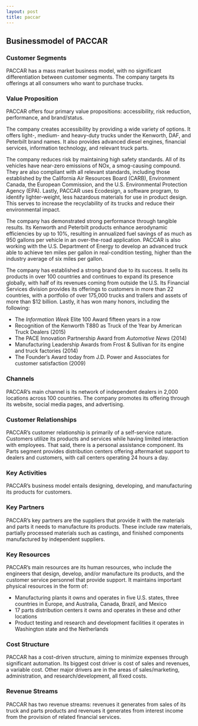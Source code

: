 ```yaml
---
layout: post
title: paccar
---
```


Businessmodel of PACCAR
------------------------

### Customer Segments

PACCAR has a mass market business model, with no significant differentiation between customer segments. The company targets its offerings at all consumers who want to purchase trucks.

### Value Proposition

PACCAR offers four primary value propositions: accessibility, risk reduction, performance, and brand/status.

The company creates accessibility by providing a wide variety of options. It offers light-, medium- and heavy-duty trucks under the Kenworth, DAF, and Peterbilt brand names. It also provides advanced diesel engines, financial services, information technology, and relevant truck parts.

The company reduces risk by maintaining high safety standards. All of its vehicles have near-zero emissions of NOx, a smog-causing compound. They are also compliant with all relevant standards, including those established by the California Air Resources Board (CARB), Environment Canada, the European Commission, and the U.S. Environmental Protection Agency (EPA). Lastly, PACCAR uses Ecodesign, a software program, to identify lighter-weight, less hazardous materials for use in product design. This serves to increase the recyclability of its trucks and reduce their environmental impact.

The company has demonstrated strong performance through tangible results. Its Kenworth and Peterbilt products enhance aerodynamic efficiencies by up to 10%, resulting in annualized fuel savings of as much as 950 gallons per vehicle in an over-the-road application. PACCAR is also working with the U.S. Department of Energy to develop an advanced truck able to achieve ten miles per gallon in real-condition testing, higher than the industry average of six miles per gallon.

The company has established a strong brand due to its success. It sells its products in over 100 countries and continues to expand its presence globally, with half of its revenues coming from outside the U.S. Its Financial Services division provides its offerings to customers in more than 22 countries, with a portfolio of over 175,000 trucks and trailers and assets of more than $12 billion. Lastly, it has won many honors, including the following:

 * The *Information Week* Elite 100 Award fifteen years in a row
* Recognition of the Kenworth T880 as Truck of the Year by American Truck Dealers (2015)
* The PACE Innovation Partnership Award from *Automotive News* (2014)
* Manufacturing Leadership Awards from Frost & Sullivan for its engine and truck factories (2014)
* The Founder’s Award today from J.D. Power and Associates for customer satisfaction (2009)
 ### Channels

PACCAR’s main channel is its network of independent dealers in 2,000 locations across 100 countries. The company promotes its offering through its website, social media pages, and advertising.

### Customer Relationships

PACCAR’s customer relationship is primarily of a self-service nature. Customers utilize its products and services while having limited interaction with employees. That said, there is a personal assistance component. Its Parts segment provides distribution centers offering aftermarket support to dealers and customers, with call centers operating 24 hours a day.

### Key Activities

PACCAR’s business model entails designing, developing, and manufacturing its products for customers.

### Key Partners

PACCAR’s key partners are the suppliers that provide it with the materials and parts it needs to manufacture its products. These include raw materials, partially processed materials such as castings, and finished components manufactured by independent suppliers.

### Key Resources

PACCAR’s main resources are its human resources, who include the engineers that design, develop, and/or manufacture its products, and the customer service personnel that provide support. It maintains important physical resources in the form of:

 * Manufacturing plants it owns and operates in five U.S. states, three countries in Europe, and Australia, Canada, Brazil, and Mexico
* 17 parts distribution centers it owns and operates in these and other locations
* Product testing and research and development facilities it operates in Washington state and the Netherlands
 ### Cost Structure

PACCAR has a cost-driven structure, aiming to minimize expenses through significant automation. Its biggest cost driver is cost of sales and revenues, a variable cost. Other major drivers are in the areas of sales/marketing, administration, and research/development, all fixed costs.

### Revenue Streams

PACCAR has two revenue streams: revenues it generates from sales of its truck and parts products and revenues it generates from interest income from the provision of related financial services.
